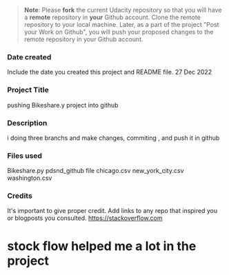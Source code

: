 >**Note**: Please **fork** the current Udacity repository so that you will have a **remote** repository in **your** Github account. Clone the remote repository to your local machine. Later, as a part of the project "Post your Work on Github", you will push your proposed changes to the remote repository in your Github account.

### Date created
Include the date you created this project and README file.
27 Dec 2022
### Project Title
pushing Bikeshare.y project into github

### Description
i doing three branchs and make changes, commiting , and push it in github 
### Files used
Bikeshare.py 
pdsnd_github file 
chicago.csv
new_york_city.csv
washington.csv

### Credits
It's important to give proper credit. Add links to any repo that inspired you or blogposts you consulted.
https://stackoverflow.com 
# stock flow helped me a lot in the project 

